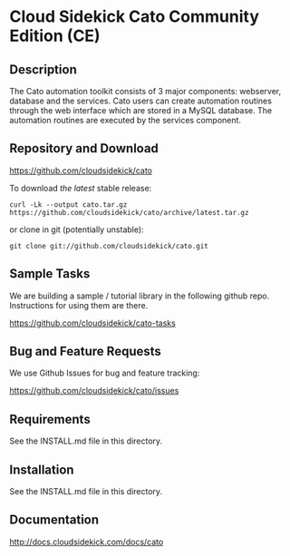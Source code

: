 # Cloud Sidekick Cato Community Edition (CE)

## Description

The Cato automation toolkit consists of 3 major components: webserver, 
database and the services. Cato users can create automation routines
through the web interface which are stored in a MySQL database. The 
automation routines are executed by the services component.  

## Repository and Download

https://github.com/cloudsidekick/cato

To download _the latest_ stable release:

```
curl -Lk --output cato.tar.gz https://github.com/cloudsidekick/cato/archive/latest.tar.gz
```

or clone in git (potentially unstable):

```
git clone git://github.com/cloudsidekick/cato.git
```

## Sample Tasks

We are building a sample / tutorial library in the following github repo. 
Instructions for using them are there.

https://github.com/cloudsidekick/cato-tasks

## Bug and Feature Requests

We use Github Issues for bug and feature tracking:

https://github.com/cloudsidekick/cato/issues

## Requirements

See the INSTALL.md file in this directory.

## Installation

See the INSTALL.md file in this directory.

## Documentation

http://docs.cloudsidekick.com/docs/cato
